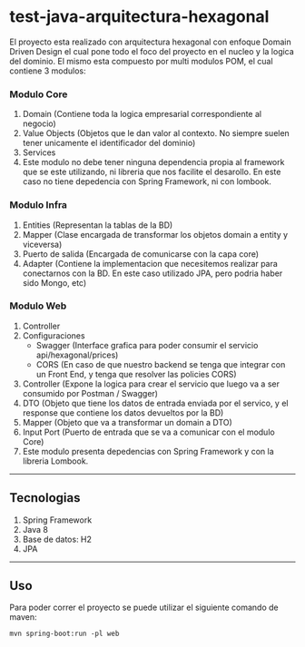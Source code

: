 # test-java-arquitectura-hexagonal

El proyecto esta realizado con arquitectura hexagonal con enfoque Domain Driven Design el cual pone todo el foco del proyecto en el nucleo y la logica del dominio. El mismo esta compuesto por multi modulos POM, el cual contiene 3 modulos:

### Modulo Core
1. Domain (Contiene toda la logica empresarial correspondiente al negocio)
2. Value Objects (Objetos que le dan valor al contexto. No siempre suelen tener unicamente el identificador del dominio)
3. Services 
4. Este modulo no debe tener ninguna dependencia propia al framework que se este utilizando, ni libreria que nos facilite el desarollo. En este caso no tiene depedencia con Spring Framework, ni con lombook.

### Modulo Infra
1. Entities (Representan la tablas de la BD)
2. Mapper (Clase encargada de transformar los objetos domain a entity y viceversa)
3. Puerto de salida (Encargada de comunicarse con la capa core)
4. Adapter (Contiene la implementacion que necesitemos realizar para conectarnos con la BD. En este caso utilizado JPA, pero podria haber sido Mongo, etc)


### Modulo Web
1. Controller
2. Configuraciones 
   * Swagger (Interface grafica para poder consumir el servicio api/hexagonal/prices)
   * CORS (En caso de que nuestro backend se tenga que integrar con un Front End, y tenga que resolver las policies CORS)
3. Controller (Expone la logica para crear el servicio que luego va a ser consumido por Postman / Swagger)
4. DTO (Objeto que tiene los datos de entrada enviada por el servico, y el response que contiene los datos devueltos por la BD)
5. Mapper (Objeto que va a transformar un domain a DTO)
6. Input Port (Puerto de entrada que se va a comunicar con el modulo Core)
7. Este modulo presenta depedencias con Spring Framework y con la libreria Lombook.
***

## Tecnologias

1. Spring Framework 
2. Java 8
3. Base de datos: H2
4. JPA
***

## Uso

Para poder correr el proyecto se puede utilizar el siguiente comando de maven:

```mvn
mvn spring-boot:run -pl web
```





